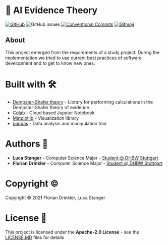 # :triangular_ruler: AI Evidence Theory 

[![GitHub](https://img.shields.io/github/license/lucastanger/ai_evidence_theory)](https://github.com/lucastanger/ai_evidence_theory/blob/master/LICENSE)
![GitHub issues](https://img.shields.io/github/issues/lucastanger/ai_evidence_theory)
[![Conventional Commits](https://img.shields.io/badge/Conventional%20Commits-1.0.0-yellow.svg)](https://conventionalcommits.org)
[![Gitmoji](https://img.shields.io/badge/gitmoji-%20😜%20😍-FFDD67.svg?style=flat)](https://gitmoji.carloscuesta.me)

## About

This project emerged from the requirements of a study project. During the implementation we tried to use current best practices of software development and to get to know new ones. 

# Built with :hammer_and_wrench:

- [Dempster-Shafer theory](https://pypi.org/project/py_dempster_shafer/) - Library for performing calculations in the Dempster-Shafer theory of evidence
- [Colab](http://colab.research.google.com/) - Cloud based Jupyter Notebook 
- [Matplotlib](https://matplotlib.org/) - Visualization library
- [pandas](https://numpy.org/) - Data analysis and manipulation tool

# Authors :busts_in_silhouette:

-   **Luca Stanger** - Computer Science Major - [Student @ DHBW Stuttgart](https://www.dhbw-stuttgart.de/home/)
-   **Florian Drinkler** - Computer Science Major - [Student @ DHBW Stuttgart](https://www.dhbw-stuttgart.de/home/)

# Copyright :copyright:

Copyright :copyright: 2021 Florian Drinkler, Luca Stanger

# License :page_facing_up:

This project is licensed under the **Apache-2.0 License** - see the [LICENSE.MD](https://www.github.com/lucastanger/ai_evidence_theory/blob/master/LICENSE) files for details
